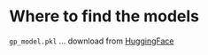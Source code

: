 # Where to find the models

`gp_model.pkl` ... download from [HuggingFace]([https://drive.google.com/file/d/1rRUOe7iCdXxtXHzkSrCOaWApbS-hpRzF/view?usp=sharing](https://huggingface.co/tillwenke/heatchmap-model))

